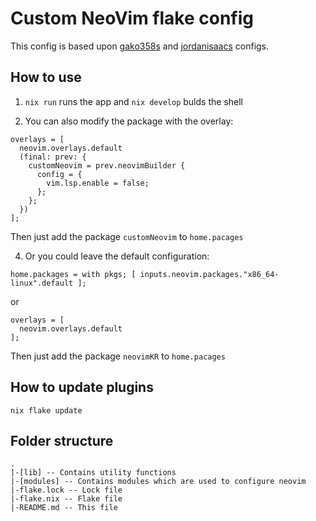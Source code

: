 # Custom NeoVim flake config
This config is based upon [gako358s](https://github.com/Gako358/neovim)
and [jordanisaacs](https://github.com/jordanisaacs/neovim-flake) configs.

## How to use
1. `nix run` runs the app and `nix develop` bulds the shell

2. You can also modify the package with the overlay:
```
overlays = [
  neovim.overlays.default
  (final: prev: {
    customNeovim = prev.neovimBuilder {
      config = {
        vim.lsp.enable = false;
      };
    };
  })
];
```
Then just add the package `customNeovim` to `home.pacages`

4. Or you could leave the default configuration:
```
home.packages = with pkgs; [ inputs.neovim.packages."x86_64-linux".default ];
```
or

```
overlays = [
  neovim.overlays.default
];
```
Then just add the package `neovimKR` to `home.pacages`

## How to update plugins
```
nix flake update
```

## Folder structure
```
.
|-[lib] -- Contains utility functions
|-[modules] -- Contains modules which are used to configure neovim
|-flake.lock -- Lock file
|-flake.nix -- Flake file
|-README.md -- This file
```
